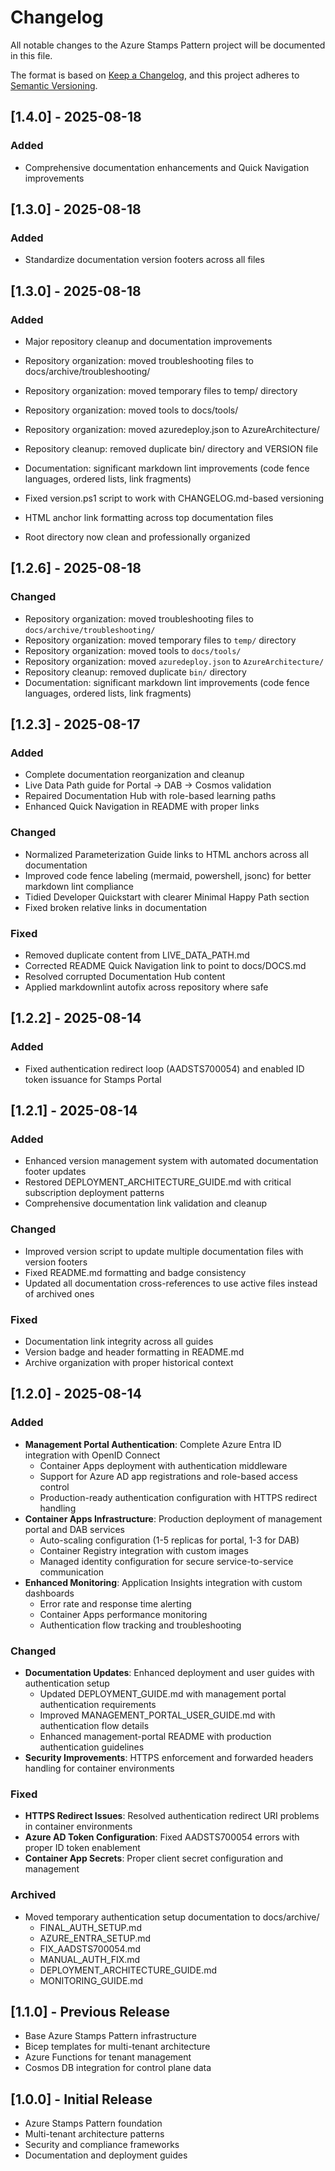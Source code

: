 # Changelog

All notable changes to the Azure Stamps Pattern project will be documented in this file.

The format is based on [Keep a Changelog](https://keepachangelog.com/en/1.0.0/), and this project adheres to [Semantic Versioning](https://semver.org/spec/v2.0.0.html).




## [1.4.0] - 2025-08-18

### Added
- Comprehensive documentation enhancements and Quick Navigation improvements
## [1.3.0] - 2025-08-18

### Added
- Standardize documentation version footers across all files
## [1.3.0] - 2025-08-18

### Added
- Major repository cleanup and documentation improvements

- Repository organization: moved troubleshooting files to docs/archive/troubleshooting/
- Repository organization: moved temporary files to temp/ directory
- Repository organization: moved tools to docs/tools/  
- Repository organization: moved azuredeploy.json to AzureArchitecture/
- Repository cleanup: removed duplicate bin/ directory and VERSION file
- Documentation: significant markdown lint improvements (code fence languages, ordered lists, link fragments)
- Fixed version.ps1 script to work with CHANGELOG.md-based versioning
- HTML anchor link formatting across top documentation files
- Root directory now clean and professionally organized
## [1.2.6] - 2025-08-18

### Changed

- Repository organization: moved troubleshooting files to `docs/archive/troubleshooting/`
- Repository organization: moved temporary files to `temp/` directory  
- Repository organization: moved tools to `docs/tools/`
- Repository organization: moved `azuredeploy.json` to `AzureArchitecture/`
- Repository cleanup: removed duplicate `bin/` directory
- Documentation: significant markdown lint improvements (code fence languages, ordered lists, link fragments)

## [1.2.3] - 2025-08-17

### Added

- Complete documentation reorganization and cleanup
- Live Data Path guide for Portal → DAB → Cosmos validation  
- Repaired Documentation Hub with role-based learning paths
- Enhanced Quick Navigation in README with proper links

### Changed

- Normalized Parameterization Guide links to HTML anchors across all documentation
- Improved code fence labeling (mermaid, powershell, jsonc) for better markdown lint compliance
- Tidied Developer Quickstart with clearer Minimal Happy Path section
- Fixed broken relative links in documentation

### Fixed

- Removed duplicate content from LIVE_DATA_PATH.md
- Corrected README Quick Navigation link to point to docs/DOCS.md
- Resolved corrupted Documentation Hub content
- Applied markdownlint autofix across repository where safe

## [1.2.2] - 2025-08-14

### Added

- Fixed authentication redirect loop (AADSTS700054) and enabled ID token issuance for Stamps Portal

## [1.2.1] - 2025-08-14

### Added

- Enhanced version management system with automated documentation footer updates
- Restored DEPLOYMENT_ARCHITECTURE_GUIDE.md with critical subscription deployment patterns
- Comprehensive documentation link validation and cleanup

### Changed

- Improved version script to update multiple documentation files with version footers
- Fixed README.md formatting and badge consistency
- Updated all documentation cross-references to use active files instead of archived ones

### Fixed

- Documentation link integrity across all guides
- Version badge and header formatting in README.md
- Archive organization with proper historical context

## [1.2.0] - 2025-08-14

### Added

- **Management Portal Authentication**: Complete Azure Entra ID integration with OpenID Connect
  - Container Apps deployment with authentication middleware
  - Support for Azure AD app registrations and role-based access control
  - Production-ready authentication configuration with HTTPS redirect handling
- **Container Apps Infrastructure**: Production deployment of management portal and DAB services
  - Auto-scaling configuration (1-5 replicas for portal, 1-3 for DAB)
  - Container Registry integration with custom images
  - Managed identity configuration for secure service-to-service communication
- **Enhanced Monitoring**: Application Insights integration with custom dashboards
  - Error rate and response time alerting
  - Container Apps performance monitoring
  - Authentication flow tracking and troubleshooting

### Changed

- **Documentation Updates**: Enhanced deployment and user guides with authentication setup
  - Updated DEPLOYMENT_GUIDE.md with management portal authentication requirements
  - Improved MANAGEMENT_PORTAL_USER_GUIDE.md with authentication flow details
  - Enhanced management-portal README with production authentication guidelines
- **Security Improvements**: HTTPS enforcement and forwarded headers handling for container environments

### Fixed

- **HTTPS Redirect Issues**: Resolved authentication redirect URI problems in container environments
- **Azure AD Token Configuration**: Fixed AADSTS700054 errors with proper ID token enablement
- **Container App Secrets**: Proper client secret configuration and management

### Archived

- Moved temporary authentication setup documentation to docs/archive/
  - FINAL_AUTH_SETUP.md
  - AZURE_ENTRA_SETUP.md  
  - FIX_AADSTS700054.md
  - MANUAL_AUTH_FIX.md
  - DEPLOYMENT_ARCHITECTURE_GUIDE.md
  - MONITORING_GUIDE.md

## [1.1.0] - Previous Release

- Base Azure Stamps Pattern infrastructure
- Bicep templates for multi-tenant architecture
- Azure Functions for tenant management
- Cosmos DB integration for control plane data

## [1.0.0] - Initial Release

- Azure Stamps Pattern foundation
- Multi-tenant architecture patterns
- Security and compliance frameworks
- Documentation and deployment guides



